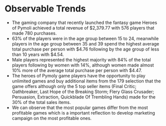 # Observable Trends
* The gaming company that recently launched the fantasy game Heroes of Pymoli achieved a total revenue of $2,379.77 with 576 players that made 780 purchases. 
* 63% of the players were in the age group between 15 to 24, meanwhile players in the age group between 35 and 39 spend the highest average total purchase per person with $4.76 following by the age group of less than 10 years with $4.54. 
* Male players represented the highest majority with 84% of the total players following by women with 14%, although women made almost 10% more of the average total purchase per person with $4.47.
* The heroes of Pymoly game players have the opportunity to play unlimited games and buy additional items from the 179 selection that the game offers although only the 5 top seller items (Final Critic; Oathbreaker, Last Hope of the Breaking Storm; Flery Glass Crusader; Persuasion, Extraction, Quickblade Of Trembling Hands) made for the 30% of the total sales items.
* We can observe that the most popular games differ from the most profitable games which is a important reflection to develop marketing campaign on the most profitable ones.
